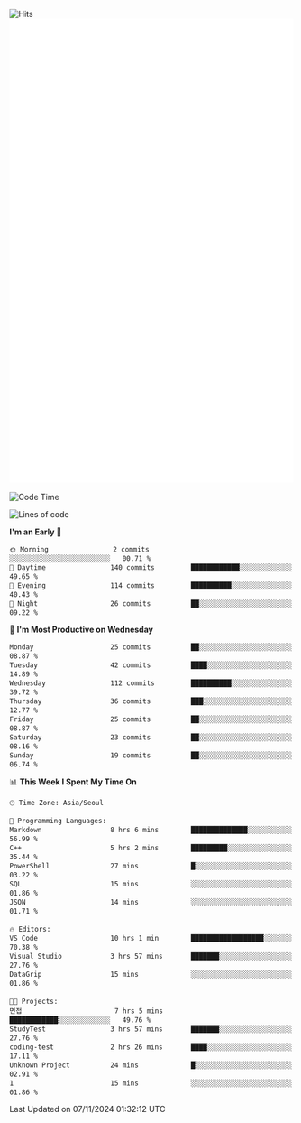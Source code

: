 ![Hits](https://hits.seeyoufarm.com/api/count/incr/badge.svg?url=https%3A%2F%2Fgithub.com%2Fbabaisnyan&count_bg=%2379C83D&title_bg=%23555555&icon=apple.svg&icon_color=%23E7E7E7&title=hits&edge_flat=false)
<br/>
![Metrics](https://github.com/babaisnyan/babaisnyan/blob/main/github-metrics.svg)

<!--START_SECTION:waka-->
![Code Time](http://img.shields.io/badge/Code%20Time-1%2C457%20hrs%2011%20mins-blue)

![Lines of code](https://img.shields.io/badge/From%20Hello%20World%20I%27ve%20Written-919.4%20thousand%20lines%20of%20code-blue)

**I'm an Early 🐤** 

```text
🌞 Morning                2 commits           ░░░░░░░░░░░░░░░░░░░░░░░░░   00.71 % 
🌆 Daytime                140 commits         ████████████░░░░░░░░░░░░░   49.65 % 
🌃 Evening                114 commits         ██████████░░░░░░░░░░░░░░░   40.43 % 
🌙 Night                  26 commits          ██░░░░░░░░░░░░░░░░░░░░░░░   09.22 % 
```
📅 **I'm Most Productive on Wednesday** 

```text
Monday                   25 commits          ██░░░░░░░░░░░░░░░░░░░░░░░   08.87 % 
Tuesday                  42 commits          ████░░░░░░░░░░░░░░░░░░░░░   14.89 % 
Wednesday                112 commits         ██████████░░░░░░░░░░░░░░░   39.72 % 
Thursday                 36 commits          ███░░░░░░░░░░░░░░░░░░░░░░   12.77 % 
Friday                   25 commits          ██░░░░░░░░░░░░░░░░░░░░░░░   08.87 % 
Saturday                 23 commits          ██░░░░░░░░░░░░░░░░░░░░░░░   08.16 % 
Sunday                   19 commits          ██░░░░░░░░░░░░░░░░░░░░░░░   06.74 % 
```


📊 **This Week I Spent My Time On** 

```text
🕑︎ Time Zone: Asia/Seoul

💬 Programming Languages: 
Markdown                 8 hrs 6 mins        ██████████████░░░░░░░░░░░   56.99 % 
C++                      5 hrs 2 mins        █████████░░░░░░░░░░░░░░░░   35.44 % 
PowerShell               27 mins             █░░░░░░░░░░░░░░░░░░░░░░░░   03.22 % 
SQL                      15 mins             ░░░░░░░░░░░░░░░░░░░░░░░░░   01.86 % 
JSON                     14 mins             ░░░░░░░░░░░░░░░░░░░░░░░░░   01.71 % 

🔥 Editors: 
VS Code                  10 hrs 1 min        ██████████████████░░░░░░░   70.38 % 
Visual Studio            3 hrs 57 mins       ███████░░░░░░░░░░░░░░░░░░   27.76 % 
DataGrip                 15 mins             ░░░░░░░░░░░░░░░░░░░░░░░░░   01.86 % 

🐱‍💻 Projects: 
면접                       7 hrs 5 mins        ████████████░░░░░░░░░░░░░   49.76 % 
StudyTest                3 hrs 57 mins       ███████░░░░░░░░░░░░░░░░░░   27.76 % 
coding-test              2 hrs 26 mins       ████░░░░░░░░░░░░░░░░░░░░░   17.11 % 
Unknown Project          24 mins             █░░░░░░░░░░░░░░░░░░░░░░░░   02.91 % 
1                        15 mins             ░░░░░░░░░░░░░░░░░░░░░░░░░   01.86 % 
```


 Last Updated on 07/11/2024 01:32:12 UTC
<!--END_SECTION:waka-->
